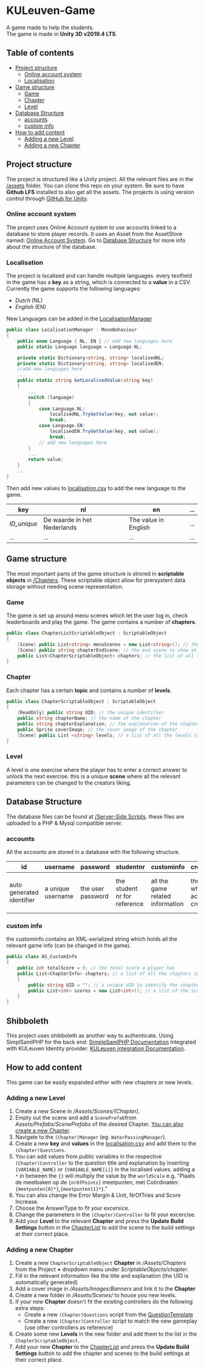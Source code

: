 # KULeuven-Game
A game made to help the students.  
The game is made in **Unity 3D v2019.4 LTS**.

## Table of contents
- [Project structure](#Project-structure)
    - [Online account system](#Online-account-system)
    - [Localisation](#Localisation)
- [Game structure](#Game-structure)
    - [Game](#Game)
    - [Chapter](#Chapter)
    - [Level](#Level)
- [Database Structure](#Database-Structure)
    - [accounts](#accounts)
    - [custom info](#custom-info)
- [How to add content](#How-to-add-content)
    - [Adding a new Level](#Adding-a-new-Level)
    - [Adding a new Chapter](#Adding-a-new-Chapter)

## Project structure
The project is structured like a Unity project. All the relevant files are in the [/assets](../master/Assets) folder.
You can clone this repo on your system. Be sure to have **Github LFS** installed to also get all the assets.
The projects is using version control through [GitHub for Unity](https://assetstore.unity.com/packages/tools/version-control/github-for-unity-118069).

### Online account system
The project uses Online Account system to use accounts linked to a database to store player records.
It uses an Asset from the AssetStore named: [Online Account System](https://assetstore.unity.com/packages/tools/network/online-account-system-18487).
Go to [Database Structure](#Database-Structure) for more info about the structure of the database.

### Localisation
The project is localised and can handle multiple languages.
every textfield in the game has a **key** as a string, which is connected to a **value** in a CSV.
Currently the game supports the following languages:
- *Dutch* (NL)
- *English* (EN)

New Languages can be added in the [LocalisationManager](../master/Assets/Scripts/Localisation/LocalisationManager.cs)
```C#
public class LocalisationManager : MonoBehaviour
{
    public enum Language { NL, EN } // add new languages here
    public static Language language = Language.NL;

    private static Dictionary<string, string> localisedNL;
    private static Dictionary<string, string> localisedEN;
    //add new languages here
    ...
    public static string GetLocalisedValue(string key)
    {
        ...
        switch (language)
        {
            case Language.NL:
                localisedNL.TryGetValue(key, out value);
                break;
            case Language.EN:
                localisedEN.TryGetValue(key, out value);
                break;
            // add new languages here
        }
        ...
        return value;
    }
    ...
}
```
Then add new values to [localisation.csv](../master/Assets/Resources/localisation.csv) to add the new language to the game.

key | nl | en | ... 
--- | --- | --- | --- 
*ID_unique* | De waarde in het Nederlands | The value in English | ...
... |...|...|...


## Game structure
The most important parts of the game structure is strored in **scriptable objects** in [/Chapters](../master/Assets/Chapters). These scriptable object allow for prersystent data storage without needing scene representation.

### Game
The game is set up around menu scenes which let the user log in, check leaderboards and play the game.
The game contains a number of **chapters**. 
```C#
public class ChapterListScriptableObject : ScriptableObject
{
    [Scene] public List<string> menuScenes = new List<string>(); // the extra menu scenes
    [Scene] public string chapterEndScene; // the end scene to show at the end of every chapter
    public List<ChapterScriptableObject> chapters; // the list of all the chapters
}
```

### Chapter
Each chapter has a certain **topic** and contains a number of **levels**.
```C#
public class ChapterScriptableObject : ScriptableObject
{
    [ReadOnly] public string UID; // the unique identifier
    public string chapterName; // the name of the chapter
    public string chapterExplanation; // the explanation of the chapter
    public Sprite coverImage; // the cover image of the chapter
    [Scene] public List <string> levels; // a list of all the levels (as UnityScenes)
}
```
### Level
A level is one exercise where the player has to enter a correct answer to unlock the next exercise.
this is a unique **scene** where all the relevant parameters can be changed to the creators liking.


## Database Structure
The database files can be found at [/Server-Side Scripts](../master/Assets/Online%20Account%20System/Server-Side%20Scripts). these files are uploaded to a PHP & Mysql compatible server.

### accounts
All the accounts are stored in a database with the following structure.

id | username | password | studentnr | custominfo | creationdate | shibboleth
--- | --- | --- | --- | --- | --- | ---
auto generated identifier | a unique username | the user password | the student nr for reference | all the game related information | the date when the account was created | was this account created with shibboleth

### custom info
the custominfo contains an XML-serialized string which holds all the relevant game info (can be changed in the game).

```C#
public class AS_CustomInfo
{
    public int totalScore = 0; // the total score a player has
    public List<ChapterInfo> chapters; // a list of all the chapters in the game
    {
        public string UID = ""; // a unique UID to identify the chapter in the game
        public List<int> scores = new List<int>(); // a list of the score of each level. this also tracks if the player has competed the level when the score is higher then zero
    }
}
```

## Shibboleth
This project uses shibboleth as another way to authenticate.
Using SimplSamlPHP for the back end: [SimpleSamlPHP Documentation](https://simplesamlphp.org/docs/stable/)
Integrated with KULeuven Identity provider: [KULeuven integration Documentation](https://admin.kuleuven.be/icts/services/aai/documentation/sp/install-simplesamlphp-sp.html).

## How to add content
This game can be easily expanded either with new chapters or new levels.

### Adding a new Level

1. Create a new Scene in */Assets/Scenes/(Chapter)*.
2. Empty out the scene and add a ``ScenePrefab``from *Assets/Prefabs/ScenePrefabs* of the desired Chapter. [You can also create a new Chapter](##Adding-a-new-Chapter).
3. Navigate to the ``(Chapter)Manager`` (eg. ``WaterPassingManager``).
4. Create a new **key** and **values** in the [localisation.csv](../master/Assets/Resources/localisation.csv) and add them to the ``(Chapter)Questions``. 
5. You can add values from public variables in the respective ``(Chapter)Controller`` to the question title and explanation by inserting ``{VARIABLE_NAME}`` or ``{VARIABLE_NAME[i]}`` in the localised values. adding a ``*`` in between the ``{}`` will multiply the value by the ``worldScale`` e.g. "Plaats de meetbaken op de ``{nrOfPoints}`` meetpunten, met Coördinaten: ``{meetpunten[0]*}``,``{meetpunten[1]*}``."
5. You can also change the Error Margin & Unit, NrOfTries and Score Increase.
6. Choose the AnswerType to fit your excersice.
7. Change the parameters in the ``(Chapter)Controller`` to fit your excercise.
8. Add your **Level** to the relevant **Chapter** and press the **Update Build Settings** button in the [ChapterList](../master/Assets/Chapters) to add the scene to the build settings at their correct place.

### Adding a new Chapter

1. Create a new ``ChapterScriptableObject`` **Chapter** in */Assets/Chapters* from the Project **+** dropdown menu under *ScriptableObjects/chapter*.
2. Fill in the relevant information like the title and explanation (the UID is automatically generated)
3. Add a cover image in */Assets/Images/Banners* and link it to the **Chapter**
4. Create a new folder in */Assets/Scenes/* to house you new levels.
5. if your new **Chapter** doesn't fit the existing controllers do the following extra steps:
    - Create a new ``(Chapter)Questions`` script from the [QuestionTemplate](../master/Assets/Scripts/Templates)
    - Create a new ``(Chapter)Controller`` script to match the new gameplay (use other controllers as reference)
6. Create some new **Levels** in the new folder and add them to the list in the ``ChapterScriptableObject``.
7. Add your new **Chapter** to the [ChapterList](../master/Assets/Chapters) and press the **Update Build Settings** button to add the chapter and scenes to the build settings at their correct place.